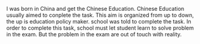 I was born in China and get the Chinese Education. 
Chinese Education usually aimed to conplete the task. 
This aim is organized from up to down, the up is education policy maker. 
school was told to complete the task. In order to complete this task, school must let student learn to solve problem in the exam. But the problem in the exam are out of touch with reality.
